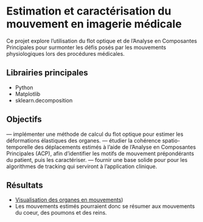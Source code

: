 # Estimation et caractérisation du mouvement en imagerie médicale

Ce projet explore l’utilisation du flot optique et de l’Analyse en Composantes Principales
pour surmonter les défis posés par les mouvements physiologiques lors des procédures
médicales.

## Librairies principales
- Python
- Matplotlib
- sklearn.decomposition

## Objectifs
— implémenter une méthode de calcul du flot optique pour estimer les déformations élastiques
des organes.
— étudier la cohérence spatio-temporelle des déplacements estimés à l’aide de l’Analyse
en Composantes Principales (ACP), afin d’identifier les motifs de mouvement prépondérants
du patient, puis les caractériser.
— fournir une base solide pour pour les algorithmes de tracking qui serviront à l’application
clinique.

## Résultats
- [Visualisation des organes en mouvements](https://www.youtube.com/shorts/-D0IFKWgvaU))
- Les mouvements estimés pourraient donc se résumer aux mouvements du coeur, des poumons et des reins.
